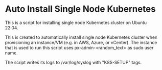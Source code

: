# Auto Install Single Node Kubernetes

This is a script for installing single node Kubernetes cluster on Ubuntu 22.04.

This is created to automatically install single node Kubernetes cluster when provisioning an instance/VM (e.g. in AWS, Azure, or vCenter).
The instance that is used to run this script uses px-admin-<random_text> as sudo user name.

The script writes its logs to /var/log/syslog with "K8S-SETUP" tags.

